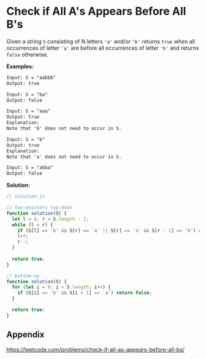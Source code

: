 # Check if All A's Appears Before All B's

Given a string `S` consisting of N letters `'a'` and/or `'b'` returns `true` when all occurrences of letter `'a'` are before all occurrences of letter `'b'` and returns `false` otherwise.

**Examples:**

```txt
Input: S = "aabbb"
Output: true

Input: S = "ba"
Output: false

Input: S = "aaa"
Output: true
Explanation:
Note that 'b' does not need to occur in S.

Input: S = "b"
Output: true
Explanation:
Note that 'a' does not need to occur in S.

Input: S = "abba"
Output: false
```

**Solution:**

```js
// solution.js

// two-pointers top-down
function solution(S) {  
  let l = 0, r = S.length - 1;
  while (l < r) {
    if (S[l] == 'b' && S[r] == 'a' || S[r] == 'a' && S[r - 1] == 'b') return false;
    l++;
    r--;
  }
  
  return true;
}

// bottom-up
function solution(S) {  
  for (let i = 0; i < S.length; i++) {
    if (S[i] == 'b' && S[i + 1] == 'a') return false;
  }

  return true;
}

```

## Appendix

<https://leetcode.com/problems/check-if-all-as-appears-before-all-bs/>
